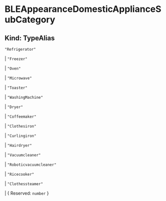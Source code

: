 # **BLEAppearanceDomesticApplianceSubCategory**

## **Kind: TypeAlias**

`"Refrigerator"`

| `"Freezer"`

| `"Oven"`

| `"Microwave"`

| `"Toaster"`

| `"WashingMachine"`

| `"Dryer"`

| `"Coffeemaker"`

| `"Clothesiron"`

| `"Curlingiron"`

| `"Hairdryer"`

| `"Vacuumcleaner"`

| `"Roboticvacuumcleaner"`

| `"Ricecooker"`

| `"Clothessteamer"`

| { Reserved: `number` }
